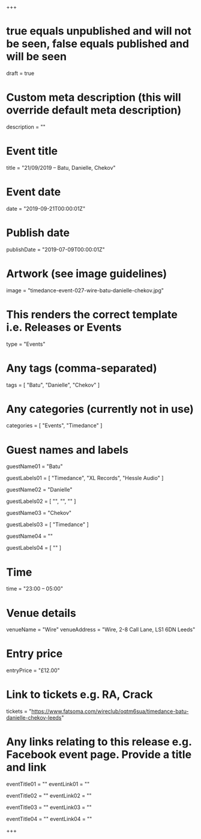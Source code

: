 +++

# true equals unpublished and will not be seen, false equals published and will be seen
draft = true

# Custom meta description (this will override default meta description)
description = ""

# Event title
title = "21/09/2019 – Batu, Danielle, Chekov"

# Event date
date = "2019-09-21T00:00:01Z"

# Publish date
publishDate = "2019-07-09T00:00:01Z"

# Artwork (see image guidelines)
image = "timedance-event-027-wire-batu-danielle-chekov.jpg"

# This renders the correct template i.e. Releases or Events
type = "Events"

# Any tags (comma-separated)
tags = [ 
	"Batu",
	"Danielle",
  "Chekov"
]

# Any categories (currently not in use)
categories = [
  "Events",
  "Timedance"
]

# Guest names and labels
guestName01 = "Batu"

guestLabels01 = [
	"Timedance",
  "XL Records",
  "Hessle Audio"
]

guestName02 = "Danielle"

guestLabels02 = [
	"",
	"",
	""
]

guestName03 = "Chekov"

guestLabels03 = [
	"Timedance"
]

guestName04 = ""

guestLabels04 = [
	""
]

# Time
time = "23:00 – 05:00"

# Venue details
venueName = "Wire"
venueAddress = "Wire, 2-8 Call Lane, LS1 6DN Leeds"

# Entry price
entryPrice = "£12.00"

# Link to tickets e.g. RA, Crack 
tickets = "https://www.fatsoma.com/wireclub/oqtm6sua/timedance-batu-danielle-chekov-leeds"

# Any links relating to this release e.g. Facebook event page. Provide a title and link
eventTitle01 = ""
eventLink01 = ""

eventTitle02 = ""
eventLink02 = ""

eventTitle03 = ""
eventLink03 = ""

eventTitle04 = ""
eventLink04 = ""


+++
